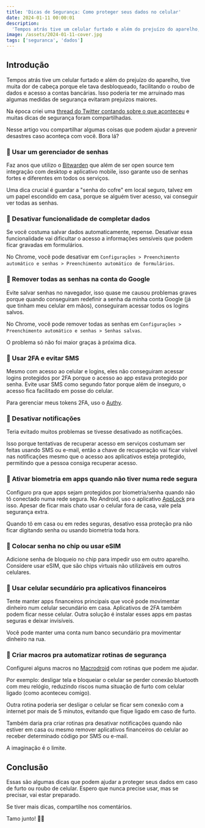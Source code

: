 ```yaml
---
title: 'Dicas de Segurança: Como proteger seus dados no celular'
date: 2024-01-11 00:00:01
description:
  'Tempos atrás tive um celular furtado e além do prejuízo do aparelho, tive muita dor de cabeça porque ele tava desbloqueado, facilitando o roubo de dados e acesso a contas bancárias'
image: /assets/2024-01-11-cover.jpg
tags: ['seguranca', 'dados']
---
```


## Introdução

Tempos atrás tive um celular furtado e além do prejuízo do aparelho, tive muita dor de cabeça porque ele tava desbloqueado, facilitando o roubo de dados e acesso a contas bancárias. Isso poderia ter me arruinado mas algumas medidas de segurança evitaram prejuízos maiores.

Na época criei uma [thread do Twitter contando sobre o que aconteceu](https://twitter.com/felipefialho_/status/1348715719908298752) e muitas dicas de segurança foram compartilhadas.

Nesse artigo vou compartilhar algumas coisas que podem ajudar a prevenir desastres caso aconteça com você. Bora lá?

### 🔐 Usar um gerenciador de senhas

Faz anos que utilizo o [Bitwarden](https://bitwarden.com/) que além de ser open source tem integração com desktop e aplicativo mobile, isso garante uso de senhas fortes e diferentes em todos os serviços.

Uma dica crucial é guardar a "senha do cofre" em local seguro, talvez em um papel escondido em casa, porque se alguém tiver acesso, vai conseguir ver todas as senhas.

### 🔐 Desativar funcionalidade de completar dados

Se você costuma salvar dados automaticamente, repense. Desativar essa funcionalidade vai dificultar o acesso a informações sensíveis que podem ficar gravadas em formulários.

No Chrome, você pode desativar em `Configurações > Preenchimento automático e senhas > Preenchimento automático de formulários`.

### 🔐 Remover todas as senhas na conta do Google

Evite salvar senhas no navegador, isso quase me causou problemas graves porque quando conseguiram redefinir a senha da minha conta Google (já que tinham meu celular em mãos), conseguiram acessar todos os logins salvos.

No Chrome, você pode remover todas as senhas em `Configurações > Preenchimento automático e senhas > Senhas salvas`.

O problema só não foi maior graças à próxima dica.

### 🔐 Usar 2FA e evitar SMS

Mesmo com acesso ao celular e logins, eles não conseguiram acessar logins protegidos por 2FA porque o acesso ao app estava protegido por senha. Evite usar SMS como segundo fator porque além de inseguro, o acesso fica facilitado em posse do celular.

Para gerenciar meus tokens 2FA, uso o [Authy](https://authy.com/).

### 🔐 Desativar notificações

Teria evitado muitos problemas se tivesse desativado as notificações.

Isso porque tentativas de recuperar acesso em serviços costumam ser feitas usando SMS ou e-mail, então a chave de recuperação vai ficar visível nas notificações mesmo que o acesso aos aplicativos esteja protegido, permitindo que a pessoa consiga recuperar acesso.

### 🔐 Ativar biometria em apps quando não tiver numa rede segura

Configuro pra que apps sejam protegidos por biometria/senha quando não tô conectado numa rede segura. No Android, uso o aplicativo [AppLock](https://play.google.com/store/apps/details?id=com.domobile.applock) pra isso. Apesar de ficar mais chato usar o celular fora de casa, vale pela segurança extra.

Quando tô em casa ou em redes seguras, desativo essa proteção pra não ficar digitando senha ou usando biometria toda hora.

### 🔐 Colocar senha no chip ou usar eSIM

Adicione senha de bloqueio no chip para impedir uso em outro aparelho. Considere usar eSIM, que são chips virtuais não utilizáveis em outros celulares.

### 🔐 Usar celular secundário pra aplicativos financeiros

Tente manter apps financeiros principais que você pode movimentar dinheiro num celular secundário em casa. Aplicativos de 2FA também podem ficar nesse celular. Outra solução é instalar esses apps em pastas seguras e deixar invisíveis.

Você pode manter uma conta num banco secundário pra movimentar dinheiro na rua.

### 🔐 Criar macros pra automatizar rotinas de segurança

Configurei alguns macros no [Macrodroid](https://play.google.com/store/apps/details?id=com.arlosoft.macrodroid) com rotinas que podem me ajudar.

Por exemplo: desligar tela e bloqueiar o celular se perder conexão bluetooth com meu relógio, reduzindo riscos numa situação de furto com celular ligado (como aconteceu comigo).

Outra rotina poderia ser desligar o celular se ficar sem conexão com a internet por mais de 5 minutos, evitando que fique ligado em caso de furto.

Também daria pra criar rotinas pra desativar notificações quando não estiver em casa ou mesmo remover aplicativos financeiros do celular ao receber determinado código por SMS ou e-mail.

A imaginação é o limite.

## Conclusão

Essas são algumas dicas que podem ajudar a proteger seus dados em caso de furto ou roubo de celular. Espero que nunca precise usar, mas se precisar, vai estar preparado.

Se tiver mais dicas, compartilhe nos comentários.

Tamo junto! 🤜🤛
